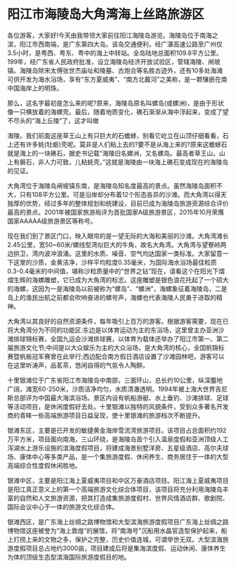 # 阳江市海陵岛大角湾海上丝路旅游区
各位游客，大家好!今天由我带领大家前往阳江海陵岛游览。海陵岛位于南海之滨，阳江市西南端，是广东第四大岛。该岛交通便利，经广湛高速公路至广州仅3.5小时，是粤西、粤东、粤中的海上中转站。全岛陆地总面积109.8平方公里。199年，经广东省人民政府批准，设立海陵岛经济开放试验区，管辖海陵、闸坡镇。海陵岛除宋太傅张世杰庙址和陵墓、古炮合等名胜古迹外，还有10多处海滩可供开发为海水浴场，享有“东方夏威夷”、“南方北戴河”之美称，是一颗镶嵌在南中国海岸上的明珠。

那么，这名字最初是怎么来的呢?原来，海陵岛原名叫螺岛(或螺洲)，是由于形状像一只横放着的海螺壳。最后，随着地质变化，礁石渐渐从海中浮起来，变成了望不尽头的“海上丘陵”了，这才叫做

海陵。我们前面这座草王山上有只巨大的石蟾蜍，别看它屹立在山顶仔细看看，石上还有许多蚝(牡蛎)壳呢。莫非是人们粘上去的?要不是从海上来的?原来这蟾蜍石就是海上的一块礁石，据史书记载“海陵旧名螺洲，又名螺岛。最高者草王山，山上有磐石，非人力可致，儿粘蚝壳。”这就是海陵由一块海上礁石变成现在的海陵岛的见证。



大角湾位于海陵岛闸坡镇东南，是海陵岛知名度最高的景点。虽然海陵岛面积不大，只有108平方公里。可是沿岸却分布着12个形态各异的沙滩。而大角湾以得天独厚的优势，经过多年的整体规划和统建设，目前已成为海陵岛旅游资源综合评价最高的景点。2001年被国家旅游局评为首批国家A级旅游景区，2015年10月荣膺国家AAAAA级旅游景区等称号。

现在我们到了景区门口，映入眼帘的是一望无际的大海和美丽的沙滩。大角湾滩长2.45公里，宽50~60米/螺线型湾似巨大的牛角，故名大角湾。大角湾与望寮岭两边拱卫，湾内波冲浪涌。这里的水质、噪音、空气均达国家一类标准。大家留意一下这里的沙质，金黄洁净，沙样平均粒度0.35毫米，为国际海水浴场最佳粒质0.3-0.4毫米的中间值，堪称沙粒质量中的“世界之钻”现在，请看这个在阳光下熠熠生辉的海螺雕塑，它已成为大角湾的标志。这座雕塑是银色浪花托起了一个硕大的海螺，这因为一是海陵岛以前被称为“螺岛”、“螺洲”，海螺象征着海陵岛，二是岛上的渔民出航之前都会吹响奋进的螺号声，海螺也代表海陵人民勇于进取的精神。

大角湾以其良好的自然资源条件，每年吸引上百万的游客。根据游客需要，现在已将大角湾分为不同的功能区:东边是以体育运动为主的东浴场，这里曾主办亚洲沙滩排球锦标赛，全国九运会沙滩排球赛，以体育为载体还举办了阳江市第一、第二届旅游文化节;中间是以大众娱乐为主的大众浴场，是大角湾的核心，全囯帆锦标赛暨帆板冠军赛曾在此举行;西边配合南方假日酒店设置了沙滩园林吧，游客可以在这里听涛声，品茗茶，悠闲自得的气氛令人陶醉。



十里银滩位于广东省阳江市海陵岛中南部，三面环山，总长约10公里，纵深腹地广阔，滩宽60-250米，沙质洁净均匀，水质清澈透明。1994年被上海大世界吉尼斯总部评为中国最大海滨浴场。景区内设有帆船游艇、水上垂钓、沙滩排球、足球等活动项目，是休闲度假好去处。十里银滩以独特的风貌条件，受到众多著名开发商的青睐一些高端旅游项目日益呈现，使十里银滩的旅游档次不断提升。

银滩东区，主要是已开发的敏捷黄金海岸雪流湾旅游项目。该项目占总面积约192万平方米，项目面向南海，三山环绕，是海陵岛首个引入温泉度假和亚洲顶级人工泻湖水上游乐设施的滨海度假项目，将建成海景别墅洋房、五星级酒店、高尔夫球场、康体中心等多类产品，是一个集旅游度假、休闲养生、商务居住于一体的大型高端综合性度假休闲胜地。

银滩中区，主要是阳江海上夏威夷项目和中区万豪酒店项目。阳江海上夏威夷项目是阳江真正意义上的第一个高端旅游文化综合体项目，该项目将充分利用海陵岛丰富的自然和人文旅游资源，把其打造成集旅游度假村、世界风情酒店群、歌剧院、国际会议中心于一体的旅游文化综合体。

银滩西区，是广东海上丝绸之路博物馆和大型滨海旅游度假项目广东海上丝绸之路博物馆这座被誉为“海上敦煌”的展馆，将“南海号”沉船用水晶官造型保护起来，船上打捞上来的文物之多，保护之完整，历史价值连城，可谓举世无双。大型滨海旅游度假项目总占地约3000亩，项目建成后将是集海滨度假、运动休闲、康体养生为体的顶级生态型滨海国际旅游度假目的地。
